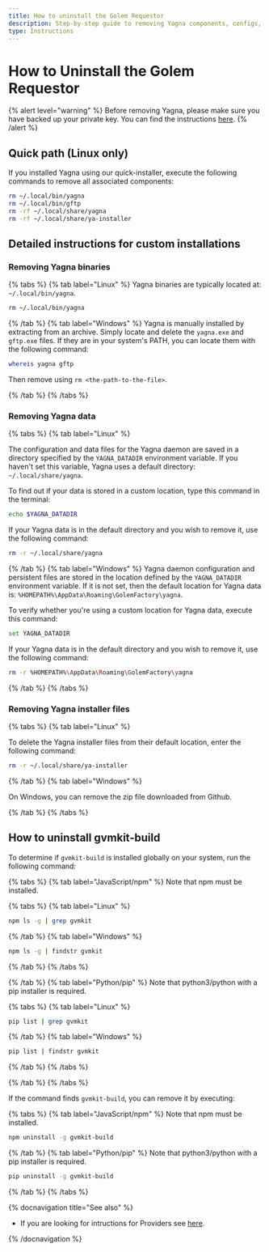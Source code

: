 ```yaml
---
title: How to uninstall the Golem Requestor
description: Step-by-step guide to removing Yagna components, configs, and data for Requestors.
type: Instructions
---
```


# How to Uninstall the Golem Requestor

{% alert level="warning" %}
Before removing Yagna, please make sure you have backed up your private key. You can find the instructions [here](/docs/creators/javascript/examples/tools/golem-wallet-backup).
{% /alert %}

## Quick path (Linux only)

If you installed Yagna using our quick-installer, execute the following commands to remove all associated components:

```bash
rm ~/.local/bin/yagna
rm ~/.local/bin/gftp
rm -rf ~/.local/share/yagna
rm -rf ~/.local/share/ya-installer
```

## Detailed instructions for custom installations

### Removing Yagna binaries

{% tabs %}
{% tab label="Linux" %}
Yagna binaries are typically located at: `~/.local/bin/yagna`.

```bash
rm ~/.local/bin/yagna
```

{% /tab %}
{% tab label="Windows" %}
Yagna is manually installed by extracting from an archive. Simply locate and delete the `yagna.exe` and `gftp.exe` files.
If they are in your system's PATH, you can locate them with the following command:

```sh
whereis yagna gftp
```

Then remove using `rm <the-path-to-the-file>`.

{% /tab %}
{% /tabs %}

### Removing Yagna data

{% tabs %}
{% tab label="Linux" %}

The configuration and data files for the Yagna daemon are saved in a directory specified by the `YAGNA_DATADIR` environment variable. If you haven't set this variable, Yagna uses a default directory: `~/.local/share/yagna`.

To find out if your data is stored in a custom location, type this command in the terminal:

```bash
echo $YAGNA_DATADIR
```

If your Yagna data is in the default directory and you wish to remove it, use the following command:

```bash
rm -r ~/.local/share/yagna
```

{% /tab %}
{% tab label="Windows" %}
Yagna daemon configuration and persistent files are stored in the location defined by the `YAGNA_DATADIR` environment variable. If it is not set, then the default location for Yagna data is: `%HOMEPATH%\AppData\Roaming\GolemFactory\yagna`.

To verify whether you're using a custom location for Yagna data, execute this command:

```sh
set YAGNA_DATADIR
```

If your Yagna data is in the default directory and you wish to remove it, use the following command:

```sh
rm -r %HOMEPATH%\AppData\Roaming\GolemFactory\yagna
```

{% /tab %}
{% /tabs %}

### Removing Yagna installer files

{% tabs %}
{% tab label="Linux" %}

To delete the Yagna installer files from their default location, enter the following command:

```bash
rm -r ~/.local/share/ya-installer
```

{% /tab %}
{% tab label="Windows" %}

On Windows, you can remove the zip file downloaded from Github.

{% /tab %}
{% /tabs %}

## How to uninstall gvmkit-build

To determine if `gvmkit-build` is installed globally on your system, run the following command:

{% tabs %}
{% tab label="JavaScript/npm" %}
Note that npm must be installed.

{% tabs %}
{% tab label="Linux" %}

```sh
npm ls -g | grep gvmkit
```

{% /tab %}
{% tab label="Windows" %}

```sh
npm ls -g | findstr gvmkit
```

{% /tab %}
{% /tabs %}

{% /tab %}
{% tab label="Python/pip" %}
Note that python3/python with a pip installer is required.

{% tabs %}
{% tab label="Linux" %}

```bash
pip list | grep gvmkit
```

{% /tab %}
{% tab label="Windows" %}

```bash
pip list | findstr gvmkit
```

{% /tab %}
{% /tabs %}

{% /tab %}
{% /tabs %}

If the command finds `gvmkit-build`, you can remove it by executing:

{% tabs %}
{% tab label="JavaScript/npm" %}
Note that npm must be installed.

```sh
npm uninstall -g gvmkit-build
```

{% /tab %}
{% tab label="Python/pip" %}
Note that python3/python with a pip installer is required.

```bash
pip uninstall -g gvmkit-build
```

{% /tab %}
{% /tabs %}

{% docnavigation title="See also" %}

- If you are looking for intructions for Providers see [here](/docs/providers/provider-uninstall).

{% /docnavigation %}
